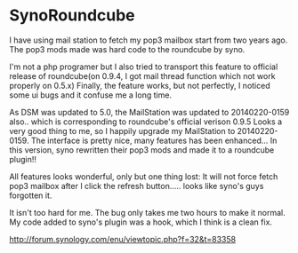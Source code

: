 SynoRoundcube
=============

I have using mail station to fetch my pop3 mailbox start from two years ago.
The pop3 mods made was hard code to the roundcube by syno.

I'm not a php programer but I also tried to transport this feature to official release of roundcube(on 0.9.4, I got mail thread function which not work properly on 0.5.x)
Finally, the feature works, but not perfectly, I noticed some ui bugs and it confuse me a long time.

As DSM was updated to 5.0, the MailStation was updated to 20140220-0159 also.. which is corresponding to roundcube's official verison 0.9.5
Looks a very good thing to me, so I happily upgrade my MailStation to 20140220-0159.
The interface is pretty nice, many features has been enhanced...
In this version, syno rewritten their pop3 mods and made it to a roundcube plugin!!

All features looks wonderful, only but one thing lost:
It will not force fetch pop3 mailbox after I click the refresh button….. looks like syno's guys forgotten it.

It isn't too hard for me.
The bug only takes me two hours to make it normal.
My code added to syno's plugin was a hook, which I think is a clean fix.

http://forum.synology.com/enu/viewtopic.php?f=32&t=83358
